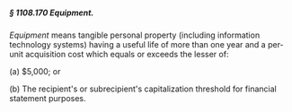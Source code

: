 ##### § 1108.170 Equipment. #####

*Equipment* means tangible personal property (including information technology systems) having a useful life of more than one year and a per-unit acquisition cost which equals or exceeds the lesser of:

(a) $5,000; or

(b) The recipient's or subrecipient's capitalization threshold for financial statement purposes.